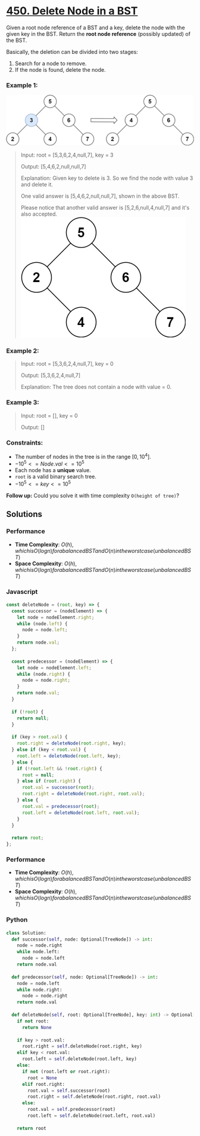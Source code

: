 # [450. Delete Node in a BST](https://leetcode.com/problems/delete-node-in-a-bst/description/)

Given a root node reference of a BST and a key, delete the node with the given key in the BST. Return the **root node reference** (possibly updated) of the BST.

Basically, the deletion can be divided into two stages:

1. Search for a node to remove.
2. If the node is found, delete the node.


### Example 1:
![](./images/del_node_1.jpg)
> Input: root = [5,3,6,2,4,null,7], key = 3
>
> Output: [5,4,6,2,null,null,7]
>
> Explanation: Given key to delete is 3. So we find the node with value 3 and delete it.
>
> One valid answer is [5,4,6,2,null,null,7], shown in the above BST.
>
> Please notice that another valid answer is [5,2,6,null,4,null,7] and it's also accepted.
![](./images/del_node_supp.jpg)


### Example 2:
> Input: root = [5,3,6,2,4,null,7], key = 0
>
> Output: [5,3,6,2,4,null,7]
>
> Explanation: The tree does not contain a node with value = 0.


### Example 3:
> Input: root = [], key = 0
>
> Output: []
 

### Constraints:
- The number of nodes in the tree is in the range $[0, 10^{4}]$.
- $-10^{5} <= Node.val <= 10^{5}$
- Each node has a **unique** value.
- `root` is a valid binary search tree.
- $-10^{5} <= key <= 10^{5}$
 

**Follow up:** Could you solve it with time complexity `O(height of tree)`?


## Solutions

### Performance

- **Time Complexity**: $O(h), which is O(logn) for a balanced BST and O(n) in the worst case (unbalanced BST)$
- **Space Complexity**: $O(h), which is O(logn) for a balanced BST and O(n) in the worst case (unbalanced BST)$

### Javascript
```javascript
const deleteNode = (root, key) => {
  const successor = (nodeElement) => {
    let node = nodeElement.right;
    while (node.left) {
      node = node.left;
    }
    return node.val;
  };

  const predecessor = (nodeElement) => {
    let node = nodeElement.left;
    while (node.right) {
      node = node.right;
    }
    return node.val;
  }

  if (!root) {
    return null;
  }

  if (key > root.val) {
    root.right = deleteNode(root.right, key);
  } else if (key < root.val) {
    root.left = deleteNode(root.left, key);
  } else {
    if (!root.left && !root.right) {
      root = null;
    } else if (root.right) {
      root.val = successor(root);
      root.right = deleteNode(root.right, root.val);
    } else {
      root.val = predecessor(root);
      root.left = deleteNode(root.left, root.val);
    }
  }

  return root;
};
```

### Performance

- **Time Complexity**: $O(h), which is O(logn) for a balanced BST and O(n) in the worst case (unbalanced BST)$
- **Space Complexity**: $O(h), which is O(logn) for a balanced BST and O(n) in the worst case (unbalanced BST)$

### Python
```python
class Solution:
  def successor(self, node: Optional[TreeNode]) -> int:
    node = node.right
    while node.left:
      node = node.left
    return node.val
  
  def predecessor(self, node: Optional[TreeNode]) -> int:
    node = node.left
    while node.right:
      node = node.right
    return node.val

  def deleteNode(self, root: Optional[TreeNode], key: int) -> Optional[TreeNode]:
    if not root:
      return None
    
    if key > root.val:
      root.right = self.deleteNode(root.right, key)
    elif key < root.val:
      root.left = self.deleteNode(root.left, key)
    else:
      if not (root.left or root.right):
        root = None
      elif root.right:
        root.val = self.successor(root)
        root.right = self.deleteNode(root.right, root.val)
      else:
        root.val = self.predecessor(root)
        root.left = self.deleteNode(root.left, root.val)
    
    return root
```